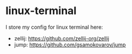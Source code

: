 # linux-terminal
I store my config for linux terminal here:
* zellij: https://github.com/zellij-org/zellij
* jump: https://github.com/gsamokovarov/jump

